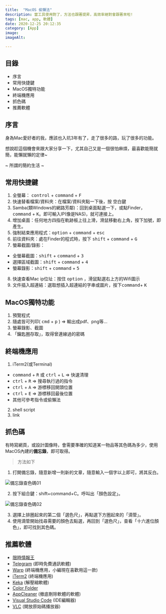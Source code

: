 ```yaml
---
title:  "MacOS 偷懶法"
description: 當工具使用對了，方法也跟著提昇，高效率絕對會跟著來啦!
tags: [mac, app, 軟體]
date: 2020-12-25 20:12:35
category: [App]
image: 
imageAlt: 

---
```


## 目錄
- 序言
- 常用快捷鍵
- MacOS獨特功能
- 終端機應用
- 抓色碼
- 推薦軟體

## 序言
身為Mac愛好者的我，應該也入坑3年有了，走了很多的路，玩了很多的功能。

想說趁這個機會來跟大家分享一下，尤其自己又是一個很怕麻煩，最喜歡能簡就簡，能懶就懶的定律~

~ 所謂的簡約生活 ~

## 常用快捷鍵
1. 全螢幕： <kbd>control</kbd> + <kbd>command</kbd> + <kbd>F</kbd>
2. 快速替看檔案/資料夾：在檔案/資料夾點一下後，按 <kbd>空白鍵</kbd>
3. Samba(類Windows的網路芳鄰)：回到桌面點選一下，或點Finder，<kbd>command</kbd> + <kbd>K</kbd>。即可輸入IP(像是NAS)，就可連接上。
4. 增加桌面：任何地方四指在軌跡板上往上滑，滑鼠移動右上角，按下加號，即產生。
5. 強制結束應用程式：<kbd>option</kbd> + <kbd>command</kbd> + <kbd>esc</kbd>
6. 前往資料夾：處在Finder的程式時，按下 <kbd>shift</kbd> + <kbd>command</kbd> + <kbd>G</kbd>
7. 螢幕截圖/錄影：
  - 全螢幕截圖：<kbd>shift</kbd> + <kbd>command</kbd> + <kbd>3</kbd>
  - 選擇區域截圖：<kbd>shift</kbd> + <kbd>command</kbd> + <kbd>4</kbd>
  - 螢幕錄影：<kbd>shift</kbd> + <kbd>command</kbd> + <kbd>5</kbd>
8. 快速查看Mac ip位址：按住 <kbd>option</kbd> ，滑鼠點選右上方的Wifi圖示
9. 文件插入超連結：選取想插入超連結的字串或圖片，<kbd>按下command</kbd>+ <kbd>K</kbd>

## MacOS獨特功能
1. 預覽程式
2. 隨處皆可列印( <kbd>cmd</kbd> + <kbd>p</kbd> ) => 輸出成pdf、png等…
3. 螢幕錄影、截圖
4. 「鑰匙圈存取」，取得曾連線過的密碼

## 終端機應用
1. iTerm2(或Terminal)
  - <kbd>command</kbd> + <kbd>R</kbd> 或 <kbd>ctrl</kbd> + <kbd>L</kbd> => 快速清理
  - <kbd>ctrl</kbd> + <kbd>R</kbd> => 搜尋執行過的指令
  - <kbd>ctrl</kbd> + <kbd>A</kbd> => 游標移回開頭位置
  - <kbd>ctrl</kbd> + <kbd>E</kbd> => 游標移回最後位置
  - 其他可參考指令或偷懶法
2. shell script
3. link

## 抓色碼
有時寫網頁，或設計圖像時，會需要準確的知道某一物品等其色碼為多少，使用MacOS內建的**備忘錄**，即可取得。
> 方法如下
1) 打開備忘錄，隨意新增一則新的文章，隨意輸入一個字以上即可，將其反白。
<img class="post-img" src="https://miro.medium.com/v2/resize:fit:722/format:webp/1*FpsYvU3usvYLt-TR5iEsmQ.png" alt="備忘錄查色碼01" />

2) 按下組合鍵：shift+command+C。呼叫出「顏色設定」。
<img class="post-img" src="https://miro.medium.com/v2/resize:fit:456/format:webp/1*S--Bh9hthTymDiY-ls96nw.png" alt="備忘錄查色碼02" />

3) 選擇上排圈起來的第二個「選色尺」，再點選下方圈起來的「滴管」。
4) 使用滴管開始找尋需要的顏色去點選，再回到「選色尺」，查看「十六進位顏色」，即可找到其色碼。

## 推薦軟體
- [限時情報王](https://apps.apple.com/tw/app/%E9%99%90%E6%99%82%E6%83%85%E5%A0%B1%E7%8E%8B/id1119596304)
- [Telegram](https://macos.telegram.org/) (即時免費通訊軟體)
- [Warp](https://www.warp.dev/) (終端機應用，小編現在喜歡用這一款)
- [iTerm2](https://iterm2.com/index.html) (終端機應用)
- [Keka](https://www.keka.io/zh-tw/) (解壓縮軟體)
- [Color Folder](https://apps.apple.com/tw/app/folder-color/id1234574706)
- [AppCleaner](https://freemacsoft.net/appcleaner/) (撤底刪除軟體的軟體)
- [Visual Studio Code](https://code.visualstudio.com/download) (IDE編輯器)
- [VLC](https://www.videolan.org/vlc/index.zh_TW.html) (開放原始碼播放器)